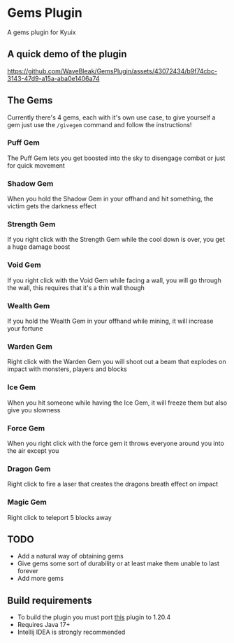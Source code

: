 # Gems Plugin
A gems plugin for Kyuix

## A quick demo of the plugin
https://github.com/WaveBleak/GemsPlugin/assets/43072434/b9f74cbc-3143-47d9-a15a-aba0e1406a74


## The Gems
Currently there's 4 gems, each with it's own use case, to give yourself a gem just use the `/givegem` command and follow the instructions! 


### Puff Gem
The Puff Gem lets you get boosted into the sky to disengage combat or just for quick movement

### Shadow Gem
When you hold the Shadow Gem in your offhand and hit something, the victim gets the darkness effect

### Strength Gem
If you right click with the Strength Gem while the cool down is over, you get a huge damage boost

### Void Gem
If you right click with the Void Gem while facing a wall, you will go through the wall, this requires that it's a thin wall though

### Wealth Gem
If you hold the Wealth Gem in your offhand while mining, it will increase your fortune

### Warden Gem
Right click with the Warden Gem you will shoot out a beam that explodes on impact with monsters, players and blocks

### Ice Gem
When you hit someone while having the Ice Gem, it will freeze them but also give you slowness

### Force Gem
When you right click with the force gem it throws everyone around you into the air except you

### Dragon Gem
Right click to fire a laser that creates the dragons breath effect on impact

### Magic Gem
Right click to teleport 5 blocks away


## TODO
- Add a natural way of obtaining gems
- Give gems some sort of durability or at least make them unable to last forever
- Add more gems

## Build requirements 
- To build the plugin you must port [this](https://github.com/hmzel/ParticleSFX/tree/master) plugin to 1.20.4
- Requires Java 17+
- Intellij IDEA is strongly recommended
